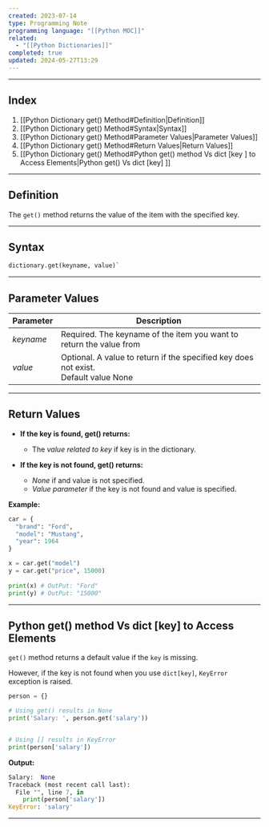 ```yaml
---
created: 2023-07-14
type: Programming Note
programming language: "[[Python MOC]]"
related:
  - "[[Python Dictionaries]]"
completed: true
updated: 2024-05-27T13:29
---
```

---
## Index
1. [[Python Dictionary get() Method#Definition|Definition]]
2. [[Python Dictionary get() Method#Syntax|Syntax]]
3. [[Python Dictionary get() Method#Parameter Values|Parameter Values]]
4. [[Python Dictionary get() Method#Return Values|Return Values]]
5. [[Python Dictionary get() Method#Python get() method Vs dict [key ] to Access Elements|Python get() Vs dict [key] ]]

---
## Definition 
The `get()` method returns the value of the item with the specified key.

---
## Syntax
``` python
dictionary.get(keyname, value)`
```

---
## Parameter Values

|Parameter|Description|
|---|---|
|_keyname_|Required. The keyname of the item you want to return the value from|
|_value_|Optional. A value to return if the specified key does not exist.  <br>Default value None|

---
## Return Values
- **If the key is found, get() returns:**
	- The *value related to key* if key is in the dictionary.

- **If the key is not found, get() returns:**
	- *None* if and value is not specified.
	- *Value parameter* if the key is not found and value is specified.


**Example:**
```Python
car = {
  "brand": "Ford",
  "model": "Mustang",
  "year": 1964
}

x = car.get("model")
y = car.get("price", 15000)  
  
print(x) # OutPut: "Ford"
print(y) # OutPut: "15000"
```

---
## Python get() method Vs dict \[key\] to Access Elements

`get()` method returns a default value if the `key` is missing.

However, if the key is not found when you use `dict[key]`, `KeyError` exception is raised.

```python
person = {}

# Using get() results in None
print('Salary: ', person.get('salary'))


# Using [] results in KeyError
print(person['salary'])
```

**Output:**
```python
Salary:  None
Traceback (most recent call last):
  File "", line 7, in 
    print(person['salary'])
KeyError: 'salary'
```

---